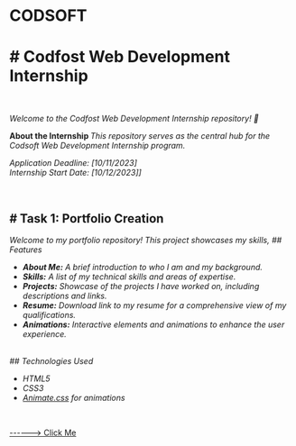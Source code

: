 # CODSOFT
<p>
<h1># Codfost Web Development Internship</h1>
<br>

  
  <i> Welcome to the Codfost Web Development Internship repository! 🚀 </i>  </p>
<strong>About the Internship  </strong><i> This repository serves as the central hub for the Codsoft Web Development Internship program.</i>
<br>
<p><i>
Application Deadline: [10/11/2023] 
  <br>
Internship Start Date: [10/12/2023]]
</i></p>

<br>
<h2>
# Task 1: Portfolio Creation </h2>
<p><i>Welcome to my portfolio repository! This project showcases my skills, 
## Features

- **About Me:** A brief introduction to who I am and my background.
- **Skills:** A list of my technical skills and areas of expertise.
- **Projects:** Showcase of the projects I have worked on, including descriptions and links.
- **Resume:** Download link to my resume for a comprehensive view of my qualifications.
- **Animations:** Interactive elements and animations to enhance the user experience.
</i></p>
<br>
<i>## Technologies Used

- HTML5
- CSS3
- [Animate.css](https://animate.style/) for animations </i>

<br>

<a href="https://6553900799cfdb2749373bc0--jolly-cheesecake-a8ff44.netlify.app/"> ------> Click Me</a>
